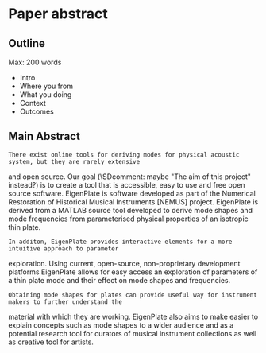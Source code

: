# Paper abstract

## Outline

Max: 200 words

- Intro
- Where you from
- What you doing
- Context
- Outcomes

## Main Abstract

    There exist online tools for deriving modes for physical acoustic system, but they are rarely extensive 
and open source. Our goal (\SDcomment: maybe "The aim of this project" instead?) is to create a tool that is accessible, easy to use and free open source software.
EigenPlate is software developed as part of the Numerical Restoration of Historical Musical Instruments
[NEMUS] project. EigenPlate is derived from a MATLAB source tool developed to derive mode shapes and mode
frequencies from parameterised physical properties of an isotropic thin plate.

    In additon, EigenPlate provides interactive elements for a more intuitive approach to parameter 
exploration. Using current, open-source, non-proprietary development platforms EigenPlate allows for easy 
access an exploration of parameters of a thin plate mode and their effect on mode shapes and frequencies.

    Obtaining mode shapes for plates can provide useful way for instrument makers to further understand the 
material with which they are working. EigenPlate also aims to make easier to explain concepts such as mode shapes to a wider audience and as a potential research tool for curators of musical instrument collections as well as creative tool for artists.
